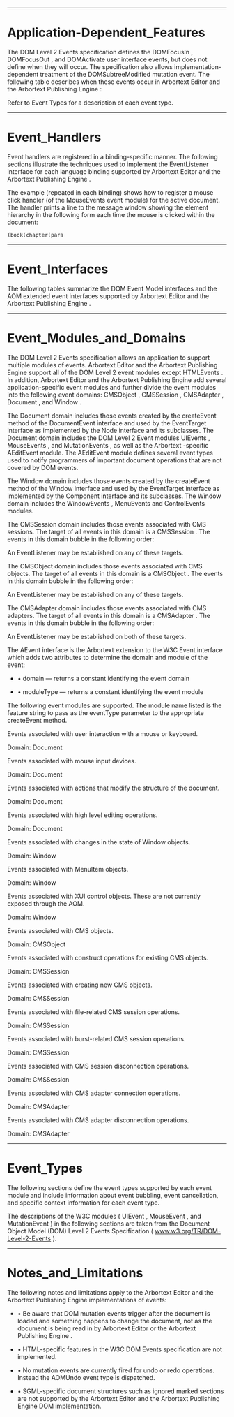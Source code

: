 

---

# Application-Dependent_Features

The DOM Level 2 Events specification defines the DOMFocusIn , DOMFocusOut , and DOMActivate user interface events, but does not define when they will occur. The specification also allows implementation-dependent treatment of the DOMSubtreeModified mutation event. The following table describes when these events occur in Arbortext Editor and the Arbortext Publishing Engine :

Refer to Event Types for a description of each event type.



---

# Event_Handlers

Event handlers are registered in a binding-specific manner. The following sections illustrate the techniques used to implement the EventListener interface for each language binding supported by Arbortext Editor and the Arbortext Publishing Engine .

The example (repeated in each binding) shows how to register a mouse click handler (of the MouseEvents event module) for the active document. The handler prints a line to the message window showing the element hierarchy in the following form each time the mouse is clicked within the document:

```
(book(chapter(para
```



---

# Event_Interfaces

The following tables summarize the DOM Event Model interfaces and the AOM extended event interfaces supported by Arbortext Editor and the Arbortext Publishing Engine .



---

# Event_Modules_and_Domains

The DOM Level 2 Events specification allows an application to support multiple modules of events. Arbortext Editor and the Arbortext Publishing Engine support all of the DOM Level 2 event modules except HTMLEvents . In addition, Arbortext Editor and the Arbortext Publishing Engine add several application-specific event modules and further divide the event modules into the following event domains: CMSObject , CMSSession , CMSAdapter , Document , and Window .

The Document domain includes those events created by the createEvent method of the DocumentEvent interface and used by the EventTarget interface as implemented by the Node interface and its subclasses. The Document domain includes the DOM Level 2 Event modules UIEvents , MouseEvents , and MutationEvents , as well as the Arbortext -specific AEditEvent module. The AEditEvent module defines several event types used to notify programmers of important document operations that are not covered by DOM events.

The Window domain includes those events created by the createEvent method of the Window interface and used by the EventTarget interface as implemented by the Component interface and its subclasses. The Window domain includes the WindowEvents , MenuEvents and ControlEvents modules.

The CMSSession domain includes those events associated with CMS sessions. The target of all events in this domain is a CMSSession . The events in this domain bubble in the following order:

An EventListener may be established on any of these targets.

The CMSObject domain includes those events associated with CMS objects. The target of all events in this domain is a CMSObject . The events in this domain bubble in the following order:

An EventListener may be established on any of these targets.

The CMSAdapter domain includes those events associated with CMS adapters. The target of all events in this domain is a CMSAdapter . The events in this domain bubble in the following order:

An EventListener may be established on both of these targets.

The AEvent interface is the Arbortext extension to the W3C Event interface which adds two attributes to determine the domain and module of the event:

- • domain — returns a constant identifying the event domain

- • moduleType — returns a constant identifying the event module

The following event modules are supported. The module name listed is the feature string to pass as the eventType parameter to the appropriate createEvent method.

Events associated with user interaction with a mouse or keyboard.

Domain: Document

Events associated with mouse input devices.

Domain: Document

Events associated with actions that modify the structure of the document.

Domain: Document

Events associated with high level editing operations.

Domain: Document

Events associated with changes in the state of Window objects.

Domain: Window

Events associated with MenuItem objects.

Domain: Window

Events associated with XUI control objects. These are not currently exposed through the AOM.

Domain: Window

Events associated with CMS objects.

Domain: CMSObject

Events associated with construct operations for existing CMS objects.

Domain: CMSSession

Events associated with creating new CMS objects.

Domain: CMSSession

Events associated with file-related CMS session operations.

Domain: CMSSession

Events associated with burst-related CMS session operations.

Domain: CMSSession

Events associated with CMS session disconnection operations.

Domain: CMSSession

Events associated with CMS adapter connection operations.

Domain: CMSAdapter

Events associated with CMS adapter disconnection operations.

Domain: CMSAdapter



---

# Event_Types

The following sections define the event types supported by each event module and include information about event bubbling, event cancellation, and specific context information for each event type.

The descriptions of the W3C modules ( UIEvent , MouseEvent , and MutationEvent ) in the following sections are taken from the Document Object Model (DOM) Level 2 Events Specification ( www.w3.org/TR/DOM-Level-2-Events ).



---

# Notes_and_Limitations

The following notes and limitations apply to the Arbortext Editor and the Arbortext Publishing Engine implementations of events:

- • Be aware that DOM mutation events trigger after the document is loaded and something happens to change the document, not as the document is being read in by Arbortext Editor or the Arbortext Publishing Engine .

- • HTML-specific features in the W3C DOM Events specification are not implemented.

- • No mutation events are currently fired for undo or redo operations. Instead the AOMUndo event type is dispatched.

- • SGML-specific document structures such as ignored marked sections are not supported by the Arbortext Editor and the Arbortext Publishing Engine DOM implementation.